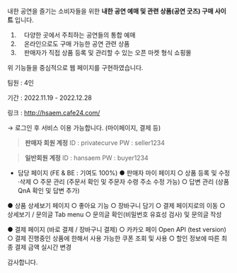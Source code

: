 내한 공연을 즐기는 소비자들을 위한 **내한 공연 예매 및 관련 상품(공연 굿즈) 구매 사이트** 입니다. 

1. 　다양한 곳에서 주최하는 공연들의 통합 예매 
2. 　온라인으로도 구매 가능한 공연 관련 상품
3. 　판매자가 직접 상품 등록 및 관리할 수 있는 오픈 마켓 형식 쇼핑몰

위 기능들을 중심적으로 웹 페이지를 구현하였습니다.

팀원 : 4인

기간 : 2022.11.19 - 2022.12.28

링크 : http://hsaem.cafe24.com/

→ 로그인 후 서비스 이용 가능합니다. (마이페이지, 결제 등) 

> **판매자 회원 계정** 
ID   :  privatecurve
PW :  seller1234

> **일반회원 계정** 
ID   :  hansaem
PW :  buyer1234


- 담당 페이지 (FE & BE : 기여도 100%)
● 판매자 마이 페이지 
  ○ 상품 등록 및 수정·삭제 
  ○ 주문 관리 (주문서 확인 및 주문자 수령 주소 수정 가능)
  ○ 답변 관리 (상품 QnA 확인 및 답변 추가)

● 상품 상세보기 페이지
  ○ 좋아요 기능 
  ○ 장바구니 담기
  ○ 결제 페이지로의 이동
  ○ 상세보기 / 문의글 Tab menu
  ○ 문의글 확인(비밀번호 유효성 검사) 및 문의글 작성 
  
● 결제 페이지 (바로 결제 / 장바구니 결제) 
  ○ 카카오 페이 Open API (test version)
  ○ 결제 진행중인 상품에 한해서 사용 가능한 쿠폰 조회 및 사용 
  ○ 할인 정보에 따른 최종 결제 금액 실시간 변경 


감사합니다. 
  
